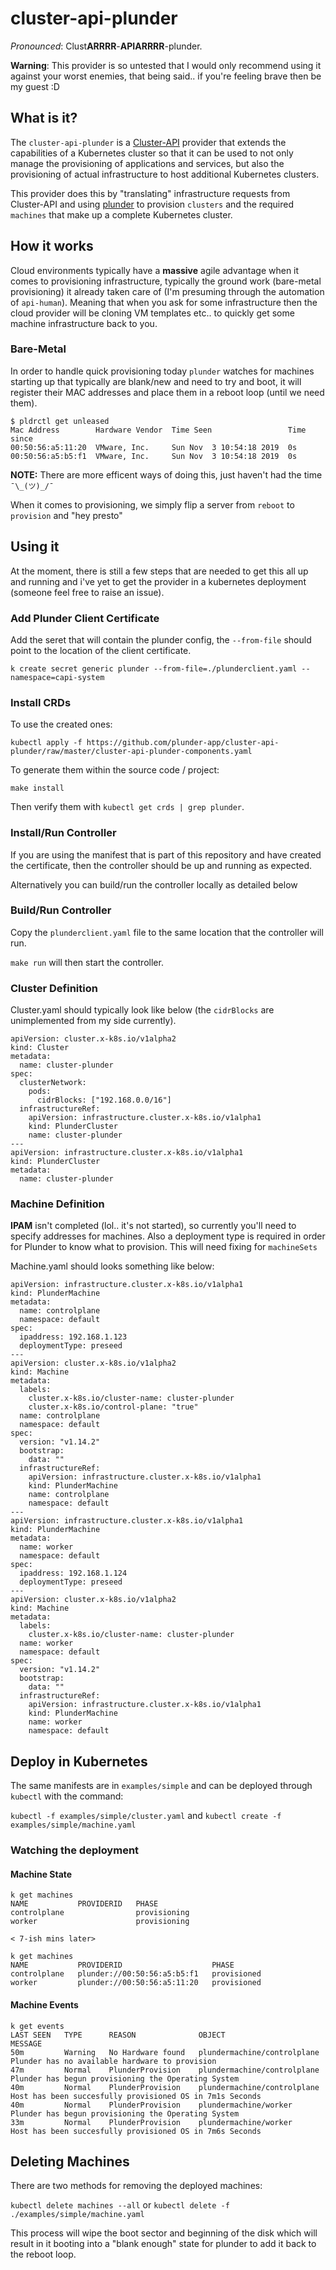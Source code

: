 # cluster-api-plunder

_Pronounced_: Clust**ARRRR**-**APIARRRR**-plunder.

**Warning**: This provider is so untested that I would only recommend using it against your worst enemies, that being said.. if you're feeling brave then be my guest :D

## What is it?

The `cluster-api-plunder` is a [Cluster-API](https://github.com/kubernetes-sigs/cluster-api) provider that extends the capabilities of a Kubernetes cluster so that it can be used to not only manage the provisioning of applications and services, but also the provisioning of actual infrastructure to host additional Kubernetes clusters. 

This provider does this by "translating" infrastructure requests from Cluster-API and using [plunder](https://github.com/plunder-app/plunder) to provision `clusters` and the required `machines` that make up a complete Kubernetes cluster.

## How it works

Cloud environments typically have a **massive** agile advantage when it comes to provisioning infrastructure, typically the ground work (bare-metal provisioning) it already taken care of (I'm presuming through the automation of `api-human`). Meaning that when you ask for some infrastructure then the cloud provider will be cloning VM templates etc.. to quickly get some machine infrastructure back to you. 

### Bare-Metal

In order to handle quick provisioning today `plunder` watches for machines starting up that typically are blank/new and need to try and boot, it will register their MAC addresses and place them in a reboot loop (until we need them).

```
$ pldrctl get unleased
Mac Address        Hardware Vendor  Time Seen                 Time since
00:50:56:a5:11:20  VMware, Inc.     Sun Nov  3 10:54:18 2019  0s
00:50:56:a5:b5:f1  VMware, Inc.     Sun Nov  3 10:54:18 2019  0s
```

**NOTE:** There are more efficent ways of doing this, just haven't had the time `¯\_(ツ)_/¯`

When it comes to provisioning, we simply flip a server from `reboot` to `provision` and "hey presto"

## Using it

At the moment, there is still a few steps that are needed to get this all up and running and i've yet to get the provider in a kubernetes deployment (someone feel free to raise an issue). 

### Add Plunder Client Certificate

Add the seret that will contain the plunder config, the `--from-file` should point to the location of the client certificate.

```
k create secret generic plunder --from-file=./plunderclient.yaml --namespace=capi-system
```

### Install CRDs

To use the created ones:

```
kubectl apply -f https://github.com/plunder-app/cluster-api-plunder/raw/master/cluster-api-plunder-components.yaml
```

To generate them within the source code / project:

```
make install
```

Then verify them with `kubectl get crds | grep plunder`. 


### Install/Run Controller

If you are using the manifest that is part of this repository and have created the certificate, then the controller should be up and running as expected. 

Alternatively you can build/run the controller locally as detailed below

### Build/Run Controller

Copy the `plunderclient.yaml` file to the same location that the controller will run.

`make run` will then start the controller.

### Cluster Definition

Cluster.yaml should typically look like below (the `cidrBlocks` are unimplemented from my side currently).

```
apiVersion: cluster.x-k8s.io/v1alpha2
kind: Cluster
metadata:
  name: cluster-plunder
spec:
  clusterNetwork:
    pods:
      cidrBlocks: ["192.168.0.0/16"]
  infrastructureRef:
    apiVersion: infrastructure.cluster.x-k8s.io/v1alpha1
    kind: PlunderCluster
    name: cluster-plunder
---
apiVersion: infrastructure.cluster.x-k8s.io/v1alpha1
kind: PlunderCluster
metadata:
  name: cluster-plunder
```

### Machine Definition

**IPAM** isn't completed (lol.. it's not started), so currently you'll need to specify addresses for machines. Also a deployment type is required in order for Plunder to know what to provision. This will need fixing for `machineSets`

Machine.yaml should looks something like below:

```
apiVersion: infrastructure.cluster.x-k8s.io/v1alpha1
kind: PlunderMachine
metadata:
  name: controlplane
  namespace: default
spec:
  ipaddress: 192.168.1.123
  deploymentType: preseed
---
apiVersion: cluster.x-k8s.io/v1alpha2
kind: Machine
metadata:
  labels:
    cluster.x-k8s.io/cluster-name: cluster-plunder
    cluster.x-k8s.io/control-plane: "true"
  name: controlplane
  namespace: default
spec:
  version: "v1.14.2"
  bootstrap:
    data: ""
  infrastructureRef:
    apiVersion: infrastructure.cluster.x-k8s.io/v1alpha1
    kind: PlunderMachine
    name: controlplane
    namespace: default
---
apiVersion: infrastructure.cluster.x-k8s.io/v1alpha1
kind: PlunderMachine
metadata:
  name: worker
  namespace: default
spec:
  ipaddress: 192.168.1.124
  deploymentType: preseed
---
apiVersion: cluster.x-k8s.io/v1alpha2
kind: Machine
metadata:
  labels:
    cluster.x-k8s.io/cluster-name: cluster-plunder
  name: worker
  namespace: default
spec:
  version: "v1.14.2"
  bootstrap:
    data: ""
  infrastructureRef:
    apiVersion: infrastructure.cluster.x-k8s.io/v1alpha1
    kind: PlunderMachine
    name: worker
    namespace: default
```

## Deploy in Kubernetes

The same manifests are in `examples/simple` and can be deployed through `kubectl` with the command:

`kubectl -f examples/simple/cluster.yaml` and `kubectl create -f examples/simple/machine.yaml`

### Watching the deployment

#### Machine State

```
k get machines
NAME           PROVIDERID   PHASE
controlplane                provisioning
worker                      provisioning

< 7-ish mins later>

k get machines
NAME           PROVIDERID                    PHASE
controlplane   plunder://00:50:56:a5:b5:f1   provisioned
worker         plunder://00:50:56:a5:11:20   provisioned

```

#### Machine Events

```
k get events
LAST SEEN   TYPE      REASON              OBJECT                        MESSAGE
50m         Warning   No Hardware found   plundermachine/controlplane   Plunder has no available hardware to provision
47m         Normal    PlunderProvision    plundermachine/controlplane   Plunder has begun provisioning the Operating System
40m         Normal    PlunderProvision    plundermachine/controlplane   Host has been succesfully provisioned OS in 7m1s Seconds
40m         Normal    PlunderProvision    plundermachine/worker         Plunder has begun provisioning the Operating System
33m         Normal    PlunderProvision    plundermachine/worker         Host has been succesfully provisioned OS in 7m6s Seconds
```

## Deleting Machines

There are two methods for removing the deployed machines:

`kubectl delete machines --all` or `kubectl delete -f ./examples/simple/machine.yaml`

This process will wipe the boot sector and beginning of the disk which will result in it booting into a "blank enough" state for plunder to add it back to the reboot loop.
